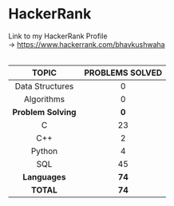 # HackerRank
Link to my HackerRank Profile <br>
-> https://www.hackerrank.com/bhavkushwaha <br><br>

| TOPIC  | PROBLEMS SOLVED |
|   :-:  |       :-:       |
|Data Structures|0|
|Algorithms|0|
|**Problem Solving**|**0**|
|C|23|
|C++|2|
|Python|4|
|SQL|45|
|**Languages**|**74**|
|**TOTAL**|**74**|
